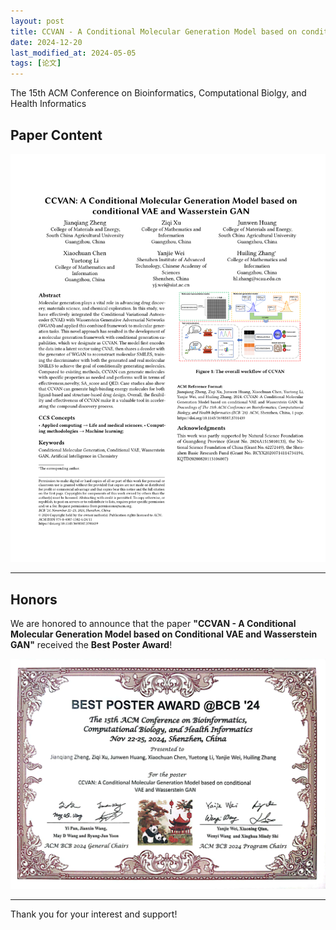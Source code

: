 ```yaml
---
layout: post
title: CCVAN - A Conditional Molecular Generation Model based on conditional VAE and Wasserstein GAN
date: 2024-12-20
last_modified_at: 2024-05-05
tags: [论文]
---
```

The 15th ACM Conference on Bioinformatics, Computational Biolgy, and Health Informatics

## Paper Content
![CCVAN Paper Screenshot](/CCVAN.png)

---

## Honors
We are honored to announce that the paper **"CCVAN - A Conditional Molecular Generation Model based on Conditional VAE and Wasserstein GAN"** received the **Best Poster Award**!

![Best Poster Award Certificate](/BestPoster.jpg)

---
Thank you for your interest and support!
